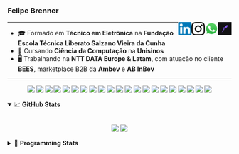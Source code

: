 <h3>Felipe Brenner</h3>

<a href="https://app.rocketseat.com.br/me/felipebrenner" target="_blank" rel="nofollow"><img align="right" width="30rem" src="./assets/rocketseat-black.png" alt="Rocketseat: @felipebrenner"/></a>
<a href="https://api.whatsapp.com/send?phone=5551995585968" target="_blank" rel="nofollow"><img align="right" width="30rem" src="./assets/whatsapp.png" alt="Whatsapp: +55 51995585968"/></a>
<a href="https://www.instagram.com/felipeobrenner/" target="_blank" rel="nofollow"><img align="right" width="30rem" src="./assets/instagram.png" alt="Instagram: @felipeobrenner"/></a>
<a href="https://www.linkedin.com/in/felipe-de-oliveira-brenner/" target="_blank" rel="nofollow"><img align="right" width="30rem" src="./assets/linkedin.png" alt="LinkedIn: @felipe-de-oliveira-brenner"/></a>

---

- 🎓 Formado em **Técnico em Eletrônica** na **Fundação Escola Técnica Liberato Salzano Vieira da Cunha**
- 📓 Cursando **Ciência da Computação** na **Unisinos**
- 🖥️ Trabalhando na **NTT DATA Europe & Latam**, com atuação no cliente **BEES**, marketplace B2B da **Ambev** e **AB InBev**

---

<p align='center'>
  <img width="35rem" src="https://cdn.jsdelivr.net/gh/devicons/devicon/icons/react/react-original.svg" />
  <img width="35rem" src="https://cdn.jsdelivr.net/gh/devicons/devicon/icons/javascript/javascript-plain.svg" />
  <img width="35rem" src="https://cdn.jsdelivr.net/gh/devicons/devicon/icons/typescript/typescript-plain.svg" />
  <img width="35rem" src="https://cdn.jsdelivr.net/gh/devicons/devicon/icons/redux/redux-original.svg" />
  <img width="35rem" src="https://cdn.jsdelivr.net/gh/devicons/devicon/icons/jest/jest-plain.svg" />
  <img width="35rem" src="https://cdn.jsdelivr.net/gh/devicons/devicon/icons/storybook/storybook-original.svg" />
  <img width="35rem" src="https://cdn.jsdelivr.net/gh/devicons/devicon/icons/sass/sass-original.svg" />
  <img width="35rem" src="https://cdn.jsdelivr.net/gh/devicons/devicon/icons/materialui/materialui-plain.svg" />
  <img width="35rem" src="https://cdn.jsdelivr.net/gh/devicons/devicon/icons/css3/css3-plain.svg" />
  <img width="35rem" src="https://cdn.jsdelivr.net/gh/devicons/devicon/icons/html5/html5-plain.svg" />
  <img width="35rem" src="https://cdn.jsdelivr.net/gh/devicons/devicon/icons/docker/docker-plain.svg" />
  <img width="35rem" src="https://cdn.jsdelivr.net/gh/devicons/devicon/icons/azure/azure-original.svg" />
  <img width="35rem" src="https://cdn.jsdelivr.net/gh/devicons/devicon/icons/vscode/vscode-original.svg" />
  <img width="35rem" src="https://cdn.jsdelivr.net/gh/devicons/devicon/icons/git/git-original.svg" />
  <img width="35rem" src="https://cdn.jsdelivr.net/gh/devicons/devicon/icons/yarn/yarn-original.svg" />
  <img width="35rem" src="https://cdn.jsdelivr.net/gh/devicons/devicon/icons/npm/npm-original-wordmark.svg" />
  <img width="35rem" src="https://cdn.jsdelivr.net/gh/devicons/devicon/icons/nextjs/nextjs-line.svg" />
  <img width="35rem" src="https://cdn.jsdelivr.net/gh/devicons/devicon/icons/microsoftsqlserver/microsoftsqlserver-plain.svg" />
  <img width="35rem" src="https://cdn.jsdelivr.net/gh/devicons/devicon/icons/oracle/oracle-original.svg" />
  <img width="35rem" src="https://cdn.jsdelivr.net/gh/devicons/devicon/icons/linux/linux-plain.svg" />
  <img width="35rem" src="https://cdn.jsdelivr.net/gh/devicons/devicon/icons/ubuntu/ubuntu-plain.svg" />
</p>

<details open>
  <summary>📈 <b>GitHub Stats</b></summary>
  <br>
  <p align="center">
  <img src="https://github-readme-stats.vercel.app/api?username=felipebrenner&show_icons=true&theme=dark"/>
  <img src="https://github-readme-stats.vercel.app/api/top-langs/?username=felipebrenner&layout=compact&theme=dark">
  </p>

</details>

<details>
  <summary>🤖 <b>Programming Stats</b></summary>
  <br/>

  <!--START_SECTION:waka-->
![Code Time](http://img.shields.io/badge/Code%20Time-1%2C569%20hrs%2039%20mins-blue)

**🐱 My GitHub Data** 

> 🏆 311 Contributions in the Year 2022
 > 
> 📦 344.1 kB Used in GitHub's Storage 
 > 
> 🚫 Not Opted to Hire
 > 
> 📜 26 Public Repositories 
 > 
> 🔑 1 Private Repository 
 > 
**I'm an Early 🐤** 

```text
🌞 Morning    61 commits     █████░░░░░░░░░░░░░░░░░░░░   19.81% 
🌆 Daytime    135 commits    ███████████░░░░░░░░░░░░░░   43.83% 
🌃 Evening    108 commits    ████████░░░░░░░░░░░░░░░░░   35.06% 
🌙 Night      4 commits      ░░░░░░░░░░░░░░░░░░░░░░░░░   1.3%

```
📅 **I'm Most Productive on Wednesday** 

```text
Monday       60 commits     ████░░░░░░░░░░░░░░░░░░░░░   19.48% 
Tuesday      42 commits     ███░░░░░░░░░░░░░░░░░░░░░░   13.64% 
Wednesday    61 commits     █████░░░░░░░░░░░░░░░░░░░░   19.81% 
Thursday     43 commits     ███░░░░░░░░░░░░░░░░░░░░░░   13.96% 
Friday       54 commits     ████░░░░░░░░░░░░░░░░░░░░░   17.53% 
Saturday     32 commits     ██░░░░░░░░░░░░░░░░░░░░░░░   10.39% 
Sunday       16 commits     █░░░░░░░░░░░░░░░░░░░░░░░░   5.19%

```


📊 **This Week I Spent My Time On** 

```text
💬 Programming Languages: 
TypeScript               5 hrs 36 mins       ██████████████████████░░░   88.01% 
Text                     22 mins             █░░░░░░░░░░░░░░░░░░░░░░░░   5.87% 
Markdown                 15 mins             █░░░░░░░░░░░░░░░░░░░░░░░░   4.01% 
Other                    3 mins              ░░░░░░░░░░░░░░░░░░░░░░░░░   0.93% 
GLSL                     2 mins              ░░░░░░░░░░░░░░░░░░░░░░░░░   0.56%

🔥 Editors: 
VS Code                  6 hrs 22 mins       █████████████████████████   100.0%

🐱‍💻 Projects: 
nfa-global               3 hrs 42 mins       ██████████████░░░░░░░░░░░   58.28% 
nfa-campaigns            56 mins             ███░░░░░░░░░░░░░░░░░░░░░░   14.8% 
2022-2-Computacao-Grafica43 mins             ██░░░░░░░░░░░░░░░░░░░░░░░   11.43% 
nfa-account              27 mins             █░░░░░░░░░░░░░░░░░░░░░░░░   7.27% 
nfa-cart                 15 mins             █░░░░░░░░░░░░░░░░░░░░░░░░   3.97%

💻 Operating System: 
Mac                      5 hrs 38 mins       ██████████████████████░░░   88.57% 
Linux                    43 mins             ██░░░░░░░░░░░░░░░░░░░░░░░   11.43%

```

**I Mostly Code in TypeScript** 

```text
TypeScript               11 repos            █████████░░░░░░░░░░░░░░░░   36.67% 
Java                     3 repos             ██░░░░░░░░░░░░░░░░░░░░░░░   10.0% 
JavaScript               3 repos             ██░░░░░░░░░░░░░░░░░░░░░░░   10.0% 
CSS                      2 repos             █░░░░░░░░░░░░░░░░░░░░░░░░   6.67% 
C                        2 repos             █░░░░░░░░░░░░░░░░░░░░░░░░   6.67%

```



 Last Updated on 15/12/2022 02:49:39 UTC
<!--END_SECTION:waka-->
</details>
